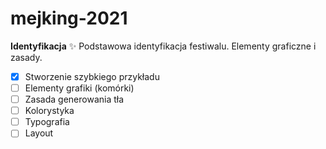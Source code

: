 # mejking-2021

**Identyfikacja** :sparkles:
Podstawowa identyfikacja festiwalu. Elementy graficzne i zasady.
- [x] Stworzenie szybkiego przykładu
- [ ] Elementy grafiki (komórki)
- [ ] Zasada generowania tła
- [ ] Kolorystyka
- [ ] Typografia
- [ ] Layout
